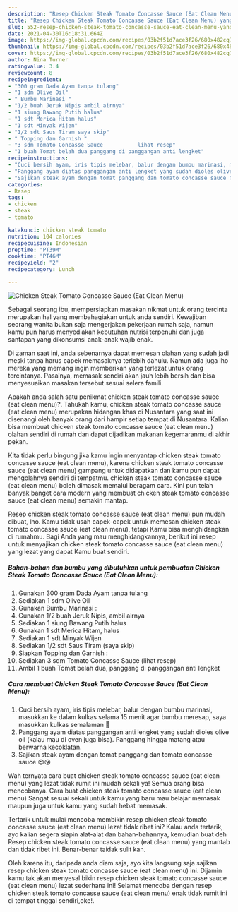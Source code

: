 ```yaml
---
description: "Resep Chicken Steak Tomato Concasse Sauce (Eat Clean Menu) yang nikmat dan Mudah Dibuat"
title: "Resep Chicken Steak Tomato Concasse Sauce (Eat Clean Menu) yang nikmat dan Mudah Dibuat"
slug: 552-resep-chicken-steak-tomato-concasse-sauce-eat-clean-menu-yang-nikmat-dan-mudah-dibuat
date: 2021-04-30T16:18:31.664Z
image: https://img-global.cpcdn.com/recipes/03b2f51d7ace3f26/680x482cq70/chicken-steak-tomato-concasse-sauce-eat-clean-menu-foto-resep-utama.jpg
thumbnail: https://img-global.cpcdn.com/recipes/03b2f51d7ace3f26/680x482cq70/chicken-steak-tomato-concasse-sauce-eat-clean-menu-foto-resep-utama.jpg
cover: https://img-global.cpcdn.com/recipes/03b2f51d7ace3f26/680x482cq70/chicken-steak-tomato-concasse-sauce-eat-clean-menu-foto-resep-utama.jpg
author: Nina Turner
ratingvalue: 3.4
reviewcount: 8
recipeingredient:
- "300 gram Dada Ayam tanpa tulang"
- "1 sdm Olive Oil"
- " Bumbu Marinasi "
- "1/2 buah Jeruk Nipis ambil airnya"
- "1 siung Bawang Putih halus"
- "1 sdt Merica Hitam halus"
- "1 sdt Minyak Wijen"
- "1/2 sdt Saus Tiram saya skip"
- " Topping dan Garnish "
- "3 sdm Tomato Concasse Sauce           lihat resep"
- "1 buah Tomat belah dua panggang di panggangan anti lengket"
recipeinstructions:
- "Cuci bersih ayam, iris tipis melebar, balur dengan bumbu marinasi, masukkan ke dalam kulkas selama 15 menit agar bumbu meresap, saya masukkan kulkas semalaman 😬"
- "Panggang ayam diatas panggangan anti lengket yang sudah dioles olive oil (kalau mau di oven juga bisa). Panggang hingga matang atau berwarna kecoklatan."
- "Sajikan steak ayam dengan tomat panggang dan tomato concasse sauce 😍😘"
categories:
- Resep
tags:
- chicken
- steak
- tomato

katakunci: chicken steak tomato 
nutrition: 104 calories
recipecuisine: Indonesian
preptime: "PT39M"
cooktime: "PT46M"
recipeyield: "2"
recipecategory: Lunch

---
```



![Chicken Steak Tomato Concasse Sauce (Eat Clean Menu)](https://img-global.cpcdn.com/recipes/03b2f51d7ace3f26/680x482cq70/chicken-steak-tomato-concasse-sauce-eat-clean-menu-foto-resep-utama.jpg)

Sebagai seorang ibu, mempersiapkan masakan nikmat untuk orang tercinta merupakan hal yang membahagiakan untuk anda sendiri. Kewajiban seorang  wanita bukan saja mengerjakan pekerjaan rumah saja, namun kamu pun harus menyediakan kebutuhan nutrisi terpenuhi dan juga santapan yang dikonsumsi anak-anak wajib enak.

Di zaman  saat ini, anda sebenarnya dapat memesan olahan yang sudah jadi meski tanpa harus capek memasaknya terlebih dahulu. Namun ada juga lho mereka yang memang ingin memberikan yang terlezat untuk orang tercintanya. Pasalnya, memasak sendiri akan jauh lebih bersih dan bisa menyesuaikan masakan tersebut sesuai selera famili. 



Apakah anda salah satu penikmat chicken steak tomato concasse sauce (eat clean menu)?. Tahukah kamu, chicken steak tomato concasse sauce (eat clean menu) merupakan hidangan khas di Nusantara yang saat ini disenangi oleh banyak orang dari hampir setiap tempat di Nusantara. Kalian bisa membuat chicken steak tomato concasse sauce (eat clean menu) olahan sendiri di rumah dan dapat dijadikan makanan kegemaranmu di akhir pekan.

Kita tidak perlu bingung jika kamu ingin menyantap chicken steak tomato concasse sauce (eat clean menu), karena chicken steak tomato concasse sauce (eat clean menu) gampang untuk didapatkan dan kamu pun dapat mengolahnya sendiri di tempatmu. chicken steak tomato concasse sauce (eat clean menu) boleh dimasak memalui beragam cara. Kini pun telah banyak banget cara modern yang membuat chicken steak tomato concasse sauce (eat clean menu) semakin mantap.

Resep chicken steak tomato concasse sauce (eat clean menu) pun mudah dibuat, lho. Kamu tidak usah capek-capek untuk memesan chicken steak tomato concasse sauce (eat clean menu), tetapi Kamu bisa menghidangkan di rumahmu. Bagi Anda yang mau menghidangkannya, berikut ini resep untuk menyajikan chicken steak tomato concasse sauce (eat clean menu) yang lezat yang dapat Kamu buat sendiri.

<!--inarticleads1-->

##### Bahan-bahan dan bumbu yang dibutuhkan untuk pembuatan Chicken Steak Tomato Concasse Sauce (Eat Clean Menu):

1. Gunakan 300 gram Dada Ayam tanpa tulang
1. Sediakan 1 sdm Olive Oil
1. Gunakan  Bumbu Marinasi :
1. Gunakan 1/2 buah Jeruk Nipis, ambil airnya
1. Sediakan 1 siung Bawang Putih halus
1. Gunakan 1 sdt Merica Hitam, halus
1. Sediakan 1 sdt Minyak Wijen
1. Sediakan 1/2 sdt Saus Tiram (saya skip)
1. Siapkan  Topping dan Garnish :
1. Sediakan 3 sdm Tomato Concasse Sauce           (lihat resep)
1. Ambil 1 buah Tomat belah dua, panggang di panggangan anti lengket




<!--inarticleads2-->

##### Cara membuat Chicken Steak Tomato Concasse Sauce (Eat Clean Menu):

1. Cuci bersih ayam, iris tipis melebar, balur dengan bumbu marinasi, masukkan ke dalam kulkas selama 15 menit agar bumbu meresap, saya masukkan kulkas semalaman 😬
1. Panggang ayam diatas panggangan anti lengket yang sudah dioles olive oil (kalau mau di oven juga bisa). Panggang hingga matang atau berwarna kecoklatan.
1. Sajikan steak ayam dengan tomat panggang dan tomato concasse sauce 😍😘




Wah ternyata cara buat chicken steak tomato concasse sauce (eat clean menu) yang lezat tidak rumit ini mudah sekali ya! Semua orang bisa mencobanya. Cara buat chicken steak tomato concasse sauce (eat clean menu) Sangat sesuai sekali untuk kamu yang baru mau belajar memasak maupun juga untuk kamu yang sudah hebat memasak.

Tertarik untuk mulai mencoba membikin resep chicken steak tomato concasse sauce (eat clean menu) lezat tidak ribet ini? Kalau anda tertarik, ayo kalian segera siapin alat-alat dan bahan-bahannya, kemudian buat deh Resep chicken steak tomato concasse sauce (eat clean menu) yang mantab dan tidak ribet ini. Benar-benar taidak sulit kan. 

Oleh karena itu, daripada anda diam saja, ayo kita langsung saja sajikan resep chicken steak tomato concasse sauce (eat clean menu) ini. Dijamin kamu tak akan menyesal bikin resep chicken steak tomato concasse sauce (eat clean menu) lezat sederhana ini! Selamat mencoba dengan resep chicken steak tomato concasse sauce (eat clean menu) enak tidak rumit ini di tempat tinggal sendiri,oke!.

